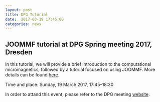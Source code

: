 ```yaml
---
layout: post
title: DPG Tutorial
date:  2017-03-19 17:45:00
categories: news
---
```


## JOOMMF tutorial at DPG Spring meeting 2017, Dresden

In this tutorial, we will provide a brief introduction to the
computational micromagnetics, followed by a tutorial focused on using
JOOMMF. More details can be found
[here](http://www.dpg-verhandlungen.de/year/2017/conference/dresden/part/ma/session/1/contribution/3).

Time and place: Sunday, 19 March 2017, 17:45–18:30

In order to attand this event, please refer to the DPG meeting [website](http://dresden17.dpg-tagungen.de/).